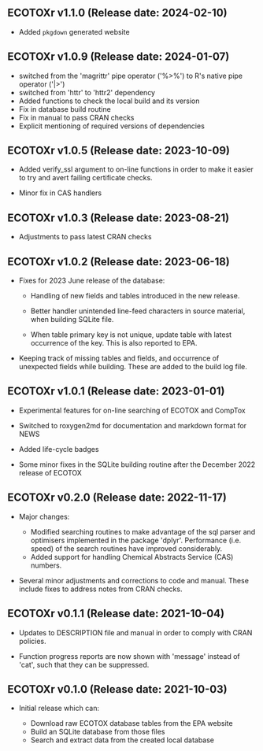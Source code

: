 ECOTOXr v1.1.0 (Release date: 2024-02-10)
-------------

  * Added `pkgdown` generated website

ECOTOXr v1.0.9 (Release date: 2024-01-07)
-------------

  * switched from the 'magrittr' pipe operator ('%>%')
    to R's native pipe operator ('|>')
  * switched from 'httr' to 'httr2' dependency
  * Added functions to check the local build
    and its version
  * Fix in database build routine
  * Fix in manual to pass CRAN checks
  * Explicit mentioning of required versions
    of dependencies

ECOTOXr v1.0.5 (Release date: 2023-10-09)
-------------

  * Added verify_ssl argument to on-line
    functions in order to make it easier to
    try and avert failing certificate checks.
    
  * Minor fix in CAS handlers

ECOTOXr v1.0.3 (Release date: 2023-08-21)
-------------

  * Adjustments to pass latest CRAN checks

ECOTOXr v1.0.2 (Release date: 2023-06-18)
-------------

  * Fixes for 2023 June release of the database:
  
    * Handling of new fields and tables introduced
      in the new release.
  
    * Better handler unintended line-feed characters
      in source material, when building SQLite file.
    
    * When table primary key is not unique, update
      table with latest occurrence of the key.
      This is also reported to EPA.
  
  * Keeping track of missing tables and fields, and
    occurrence of unexpected fields while building.
    These are added to the build log file.

ECOTOXr v1.0.1 (Release date: 2023-01-01)
-------------

  * Experimental features for on-line searching of
    ECOTOX and CompTox

  * Switched to roxygen2md for documentation and
    markdown format for NEWS

  * Added life-cycle badges

  * Some minor fixes in the SQLite building routine
    after the December 2022 release of ECOTOX

ECOTOXr v0.2.0 (Release date: 2022-11-17)
-------------

  * Major changes:

    * Modified searching routines to make advantage of
      the sql parser and optimisers implemented in
      the package 'dplyr'. Performance (i.e. speed) of the
      search routines have improved considerably.
    * Added support for handling Chemical Abstracts
      Service (CAS) numbers.

  * Several minor adjustments and corrections to code
    and manual. These include fixes to address notes
    from CRAN checks.

ECOTOXr v0.1.1 (Release date: 2021-10-04)
-------------

  * Updates to DESCRIPTION file and manual in order to
    comply with CRAN policies.
  
  * Function progress reports are now shown with 'message'
    instead of 'cat', such that they can be suppressed.

ECOTOXr v0.1.0 (Release date: 2021-10-03)
-------------

  * Initial release which can:

    * Download raw ECOTOX database tables from the EPA website
    * Build an SQLite database from those files
    * Search and extract data from the created local database
